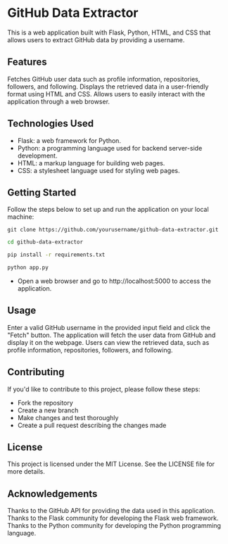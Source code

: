 # GitHub Data Extractor
This is a web application built with Flask, Python, HTML, and CSS that allows users to extract GitHub data by providing a username.

## Features
Fetches GitHub user data such as profile information, repositories, followers, and following.
Displays the retrieved data in a user-friendly format using HTML and CSS.
Allows users to easily interact with the application through a web browser.

## Technologies Used
- Flask: a web framework for Python.
- Python: a programming language used for backend server-side development.
- HTML: a markup language for building web pages.
- CSS: a stylesheet language used for styling web pages.

## Getting Started
Follow the steps below to set up and run the application on your local machine:


```bashCopy code
git clone https://github.com/yourusername/github-data-extractor.git
```

```bash
cd github-data-extractor
```

```bash
pip install -r requirements.txt
```

```bash
python app.py
```

- Open a web browser and go to http://localhost:5000 to access the application.


## Usage
Enter a valid GitHub username in the provided input field and click the "Fetch" button.
The application will fetch the user data from GitHub and display it on the webpage.
Users can view the retrieved data, such as profile information, repositories, followers, and following.

## Contributing
If you'd like to contribute to this project, please follow these steps:

- Fork the repository
- Create a new branch
- Make changes and test thoroughly
-  Create a pull request describing the changes made

## License
This project is licensed under the MIT License. See the LICENSE file for more details.

## Acknowledgements
Thanks to the GitHub API for providing the data used in this application.
Thanks to the Flask community for developing the Flask web framework.
Thanks to the Python community for developing the Python programming language.
